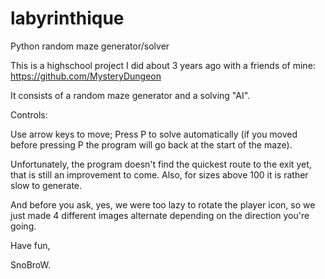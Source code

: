 # labyrinthique
Python random maze generator/solver

This is a highschool project I did about 3 years ago with a friends of mine: https://github.com/MysteryDungeon

It consists of a random maze generator and a solving "AI".

Controls:

Use arrow keys to move;
Press P to solve automatically (if you moved before pressing P the program will go back at the start of the maze).


Unfortunately, the program doesn't find the quickest route to the exit yet, that is still an improvement to come.
Also, for sizes above 100 it is rather slow to generate.

And before you ask, yes, we were too lazy to rotate the player icon, so we just made 4 different images alternate depending on the direction you're going.


Have fun,

SnoBroW.
